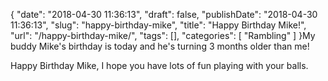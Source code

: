 {
    "date": "2018-04-30 11:36:13",
    "draft": false,
    "publishDate": "2018-04-30 11:36:13",
    "slug": "happy-birthday-mike",
    "title": "Happy Birthday Mike!",
    "url": "\/happy-birthday-mike\/",
    "tags": [],
    "categories": [
        "Rambling"
    ]
}My buddy Mike's birthday is today and he's turning 3 months older than
me!

Happy Birthday Mike, I hope you have lots of fun playing with your
balls.